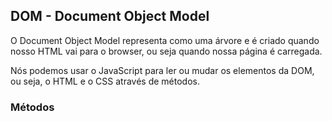 ## DOM - Document Object Model
O Document Object Model representa como uma árvore e é criado quando nosso HTML vai para o browser, ou seja quando nossa página é carregada. 

Nós podemos usar o JavaScript para ler ou mudar os elementos da DOM, ou seja, o HTML e o CSS através de métodos.

### Métodos

